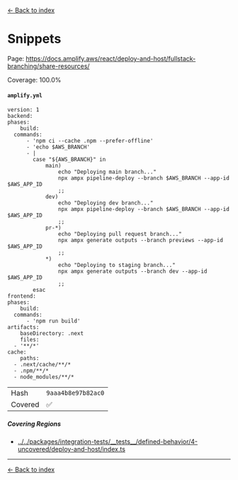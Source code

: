 [<- Back to index](../../../../../docs-pages.md)

#  Snippets

Page: https://docs.amplify.aws/react/deploy-and-host/fullstack-branching/share-resources/

Coverage: 100.0%

#### `amplify.yml`

~~~
version: 1
backend:
phases:
    build:
  commands:
      - 'npm ci --cache .npm --prefer-offline'
      - 'echo $AWS_BRANCH'
      - |
        case "${AWS_BRANCH}" in
            main)
                echo "Deploying main branch..."
                npx ampx pipeline-deploy --branch $AWS_BRANCH --app-id $AWS_APP_ID
                ;;
            dev)
                echo "Deploying dev branch..."
                npx ampx pipeline-deploy --branch $AWS_BRANCH --app-id $AWS_APP_ID
                ;;
            pr-*)
                echo "Deploying pull request branch..."
                npx ampx generate outputs --branch previews --app-id $AWS_APP_ID
                ;;
            *)
                echo "Deploying to staging branch..."
                npx ampx generate outputs --branch dev --app-id $AWS_APP_ID
                ;;
        esac
frontend:
phases:
    build:
  commands:
      - 'npm run build'
artifacts:
    baseDirectory: .next
    files:
  - '**/*'
cache:
    paths:
  - .next/cache/**/*
  - .npm/**/*
  - node_modules/**/*

~~~

| | |
| -- | -- |
| Hash | `9aaa4b8e97b82ac0` |
| Covered | ✅ |

##### Covering Regions

- [../../packages/integration-tests/\_\_tests\_\_/defined-behavior/4-uncovered/deploy-and-host/index.ts](../../../../../../../packages/integration-tests/__tests__/defined-behavior/4-uncovered/deploy-and-host/index.ts#L16)

---

[<- Back to index](../../../../../docs-pages.md)

